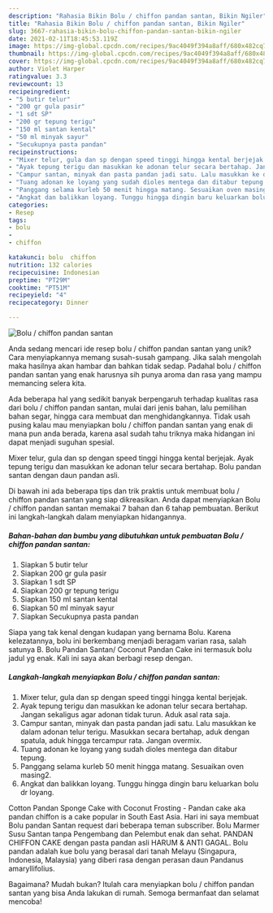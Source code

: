```yaml
---
description: "Rahasia Bikin Bolu / chiffon pandan santan, Bikin Ngiler"
title: "Rahasia Bikin Bolu / chiffon pandan santan, Bikin Ngiler"
slug: 3667-rahasia-bikin-bolu-chiffon-pandan-santan-bikin-ngiler
date: 2021-02-11T18:45:53.119Z
image: https://img-global.cpcdn.com/recipes/9ac4049f394a8aff/680x482cq70/bolu-chiffon-pandan-santan-foto-resep-utama.jpg
thumbnail: https://img-global.cpcdn.com/recipes/9ac4049f394a8aff/680x482cq70/bolu-chiffon-pandan-santan-foto-resep-utama.jpg
cover: https://img-global.cpcdn.com/recipes/9ac4049f394a8aff/680x482cq70/bolu-chiffon-pandan-santan-foto-resep-utama.jpg
author: Violet Harper
ratingvalue: 3.3
reviewcount: 13
recipeingredient:
- "5 butir telur"
- "200 gr gula pasir"
- "1 sdt SP"
- "200 gr tepung terigu"
- "150 ml santan kental"
- "50 ml minyak sayur"
- "Secukupnya pasta pandan"
recipeinstructions:
- "Mixer telur, gula dan sp dengan speed tinggi hingga kental berjejak."
- "Ayak tepung terigu dan masukkan ke adonan telur secara bertahap. Jangan sekaligus agar adonan tidak turun. Aduk asal rata saja."
- "Campur santan, minyak dan pasta pandan jadi satu. Lalu masukkan ke dalam adonan telur terigu. Masukkan secara bertahap, aduk dengan spatula, aduk hingga tercampur rata. Jangan overmix."
- "Tuang adonan ke loyang yang sudah dioles mentega dan ditabur tepung."
- "Panggang selama kurleb 50 menit hingga matang. Sesuaikan oven masing2."
- "Angkat dan balikkan loyang. Tunggu hingga dingin baru keluarkan bolu dr loyang."
categories:
- Resep
tags:
- bolu
- 
- chiffon

katakunci: bolu  chiffon 
nutrition: 132 calories
recipecuisine: Indonesian
preptime: "PT29M"
cooktime: "PT51M"
recipeyield: "4"
recipecategory: Dinner

---
```



![Bolu / chiffon pandan santan](https://img-global.cpcdn.com/recipes/9ac4049f394a8aff/680x482cq70/bolu-chiffon-pandan-santan-foto-resep-utama.jpg)

Anda sedang mencari ide resep bolu / chiffon pandan santan yang unik? Cara menyiapkannya memang susah-susah gampang. Jika salah mengolah maka hasilnya akan hambar dan bahkan tidak sedap. Padahal bolu / chiffon pandan santan yang enak harusnya sih punya aroma dan rasa yang mampu memancing selera kita.

Ada beberapa hal yang sedikit banyak berpengaruh terhadap kualitas rasa dari bolu / chiffon pandan santan, mulai dari jenis bahan, lalu pemilihan bahan segar, hingga cara membuat dan menghidangkannya. Tidak usah pusing kalau mau menyiapkan bolu / chiffon pandan santan yang enak di mana pun anda berada, karena asal sudah tahu triknya maka hidangan ini dapat menjadi suguhan spesial.

Mixer telur, gula dan sp dengan speed tinggi hingga kental berjejak. Ayak tepung terigu dan masukkan ke adonan telur secara bertahap. Bolu pandan santan dengan daun pandan asli.


Di bawah ini ada beberapa tips dan trik praktis untuk membuat bolu / chiffon pandan santan yang siap dikreasikan. Anda dapat menyiapkan Bolu / chiffon pandan santan memakai 7 bahan dan 6 tahap pembuatan. Berikut ini langkah-langkah dalam menyiapkan hidangannya.

<!--inarticleads1-->

##### Bahan-bahan dan bumbu yang dibutuhkan untuk pembuatan Bolu / chiffon pandan santan:

1. Siapkan 5 butir telur
1. Siapkan 200 gr gula pasir
1. Siapkan 1 sdt SP
1. Siapkan 200 gr tepung terigu
1. Siapkan 150 ml santan kental
1. Siapkan 50 ml minyak sayur
1. Siapkan Secukupnya pasta pandan


Siapa yang tak kenal dengan kudapan yang bernama Bolu. Karena kelezatannya, bolu ini berkembang menjadi beragam varian rasa, salah satunya B. Bolu Pandan Santan/ Coconut Pandan Cake ini termasuk bolu jadul yg enak. Kali ini saya akan berbagi resep dengan. 

<!--inarticleads2-->

##### Langkah-langkah menyiapkan Bolu / chiffon pandan santan:

1. Mixer telur, gula dan sp dengan speed tinggi hingga kental berjejak.
1. Ayak tepung terigu dan masukkan ke adonan telur secara bertahap. Jangan sekaligus agar adonan tidak turun. Aduk asal rata saja.
1. Campur santan, minyak dan pasta pandan jadi satu. Lalu masukkan ke dalam adonan telur terigu. Masukkan secara bertahap, aduk dengan spatula, aduk hingga tercampur rata. Jangan overmix.
1. Tuang adonan ke loyang yang sudah dioles mentega dan ditabur tepung.
1. Panggang selama kurleb 50 menit hingga matang. Sesuaikan oven masing2.
1. Angkat dan balikkan loyang. Tunggu hingga dingin baru keluarkan bolu dr loyang.


Cotton Pandan Sponge Cake with Coconut Frosting - Pandan cake aka pandan chiffon is a cake popular in South East Asia. Hari ini saya membuat Bolu pandan Santan request dari beberapa teman subscriber. Bolu Marmer Susu Santan tanpa Pengembang dan Pelembut enak dan sehat. PANDAN CHIFFON CAKE dengan pasta pandan asli HARUM &amp; ANTI GAGAL. Bolu pandan adalah kue bolu yang berasal dari tanah Melayu (Singapura, Indonesia, Malaysia) yang diberi rasa dengan perasan daun Pandanus amaryllifolius. 

Bagaimana? Mudah bukan? Itulah cara menyiapkan bolu / chiffon pandan santan yang bisa Anda lakukan di rumah. Semoga bermanfaat dan selamat mencoba!
